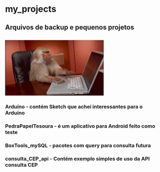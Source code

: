 # my_projects
## Arquivos de backup e pequenos projetos
##
<img src="https://github.com/LuizSimoes/my_projects/blob/master/cat-typing-22.gif">

### Arduíno - contém Sketch que achei interessantes para o Arduíno
### PedraPapelTesoura - é um aplicativo para Android feito como teste
### BoxTools_mySQL - pacotes com query para consulta futura
### consulta_CEP_api -  Contém exemplo simples de uso da API consulta CEP

